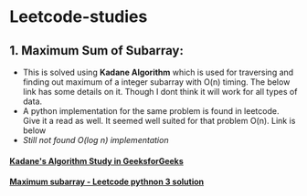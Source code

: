 # Leetcode-studies

## 1. Maximum Sum of Subarray:

- This is solved using **Kadane Algorithm** which is used for traversing and finding out maximum of a integer subarray with O(n) timing. The below link has some details on it. Though I dont think it will work for all types of data.
- A python implementation for the same problem is found in leetcode. Give it a read as well. It seemed well suited for that problem O(n). Link is below
- *Still not found O(log n) implementation*
#### [Kadane's Algorithm Study in GeeksforGeeks](https://www.geeksforgeeks.org/largest-sum-contiguous-subarray/)
#### [Maximum subarray - Leetcode pythnon 3 solution](https://leetcode.com/problems/maximum-subarray/discuss/1680930/Python-Simple-Solution-O(n)-time-explained)


